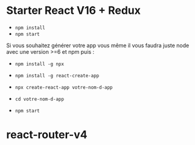 # Starter React V16 + Redux

+ ```npm install```
+ ```npm start```

Si vous souhaitez générer votre app vous même il vous faudra juste node avec une version >=6 et npm puis :
+ ```npm install -g npx```
+ ```npm install -g react-create-app```
+ ```npx create-react-app votre-nom-d-app```

+ ```cd votre-nom-d-app ```
+ ```npm start```
# react-router-v4
